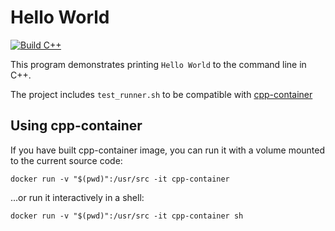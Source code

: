 # Hello World
[![Build C++](https://github.com/Jojauregui/HelloWorld/actions/workflows/helloworld.yml/badge.svg)](https://github.com/Jojauregui/HelloWorld/actions/workflows/helloworld.yml)

This program demonstrates printing `Hello World` to the command line in C++.

The project includes `test_runner.sh` to be compatible with [cpp-container](https://github.com/ChicoState/cpp-container)

## Using cpp-container

If you have built cpp-container image, you can run it with a volume mounted to the current source code:

```
docker run -v "$(pwd)":/usr/src -it cpp-container
```

...or run it interactively in a shell:

```
docker run -v "$(pwd)":/usr/src -it cpp-container sh
```

